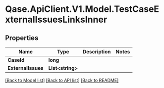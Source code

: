 # Qase.ApiClient.V1.Model.TestCaseExternalIssuesLinksInner

## Properties

Name | Type | Description | Notes
------------ | ------------- | ------------- | -------------
**CaseId** | **long** |  | 
**ExternalIssues** | **List&lt;string&gt;** |  | 

[[Back to Model list]](../../README.md#documentation-for-models) [[Back to API list]](../../README.md#documentation-for-api-endpoints) [[Back to README]](../../README.md)


